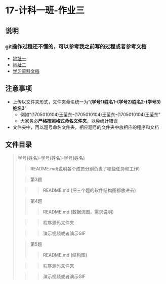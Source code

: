 # 17-计科一班-作业三

## 说明

### git操作过程还不懂的，可以参考我之前写的过程或者参考文档

* [地址一](https://github.com/WYDgits/17-class-1/blob/master/README.md)
* [地址二](https://github.com/WYDgits/17-class-1-task-2/blob/master/README.md)
* [学习资料文档](https://gitee.com/progit/)

## 注意事项

* 上传以文件夹形式，文件夹命名统一为“**(学号1)姓名1-(学号2)姓名2-(学号3)姓名3**”
	* 例如“(1705010104)王莹东-(1705010104)王莹东-(1705010104)王莹东”
	* 大家务必**严格按照格式命名文件夹**，以免统计错误
* 文件夹中，再以题号命名文件夹，相应题号的文件夹中放相应的程序和文档

## 文件目录
>学号(姓名)-学号(姓名)-学号(姓名)
>
>>README.md(说明各个成员分别负责了哪些任务和工作)
>
>>第3题
>
>>>README.md (把三个题的软件结构图都放进去)
>
>>第4题
>>>README.md (数据流图，需求说明)
>
>>>程序源码文件夹
>
>>>演示视频或者演示GIF
>
>>第5题
>>>README.md (结构图)
>
>>>程序源码文件夹
>
>>>演示视频或者演示GIF